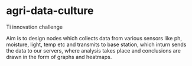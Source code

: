 # agri-data-culture
Ti innovation challenge

Aim is to design nodes which collects data from various sensors like ph, moisture, light, temp etc and transmits to base station, which inturn sends the data to our servers, where analysis takes place and 
conclusions are drawn in the form of graphs and heatmaps.

